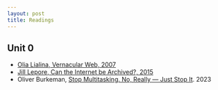 ```yaml
---
layout: post
title: Readings
---
```


## Unit 0
- [Olia Lialina, Vernacular Web, 2007](https://google.com)
- [Jill Lepore, Can the Internet be Archived?, 2015](https://google.com)
- Oliver Burkeman, [Stop Multitasking. No, Really — Just Stop It](https://google.com). 2023 